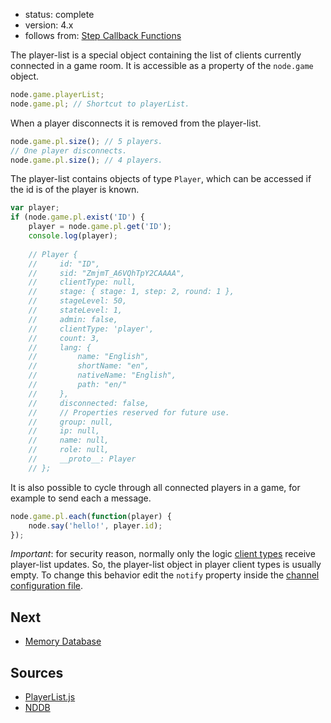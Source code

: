 - status: complete
- version: 4.x
- follows from: [Step Callback Functions](Step-Callback-Functions-v4)


The player-list is a special object containing the list of clients
currently connected in a game room. It is accessible as a property of
the `node.game` object.

```javascript
node.game.playerList;
node.game.pl; // Shortcut to playerList.
```

When a player disconnects it is removed from the player-list.

```javascript
node.game.pl.size(); // 5 players.
// One player disconnects.
node.game.pl.size(); // 4 players.
```

The player-list contains objects of type `Player`, which can be
accessed if the id is of the player is known.

```javascript
var player;
if (node.game.pl.exist('ID') {
    player = node.game.pl.get('ID');
    console.log(player);
    
    // Player {    
    //     id: "ID",
    //     sid: "ZmjmT_A6VQhTpY2CAAAA",
    //     clientType: null,
    //     stage: { stage: 1, step: 2, round: 1 },
    //     stageLevel: 50,
    //     stateLevel: 1,
    //     admin: false,
    //     clientType: 'player',
    //     count: 3,
    //     lang: { 
    //         name: "English",
    //         shortName: "en", 
    //         nativeName: "English",
    //         path: "en/"
    //     },
    //     disconnected: false,
    //     // Properties reserved for future use.
    //     group: null,
    //     ip: null,
    //     name: null,
    //     role: null,
    //     __proto__: Player
    // };
```


It is also possible to cycle through all connected players in a game,
for example to send each a message.

```javascript
node.game.pl.each(function(player) {
    node.say('hello!', player.id);
});
```

_Important_: for security reason, normally only the logic
[client types](Client-Types-v4) receive player-list updates. So, the
player-list object in player client types is usually empty. To change
this behavior edit the `notify` property inside the
[channel configuration file](Channel-Configuration-v4).

## Next

* [Memory Database](Memory-Database-v4)

## Sources

* [PlayerList.js](https://github.com/nodeGame/nodegame-client/blob/master/lib/core/PlayerList.js)
* [NDDB](https://github.com/nodeGame/NDDB)
